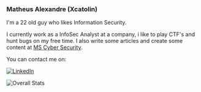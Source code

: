 ### Matheus Alexandre (Xcatolin)

I'm a 22 old guy who likes Information Security.

I currently work as a InfoSec Analyst at a company, i like to play CTF's and hunt bugs on my free time. I also write some articles and create some content at [MS Cyber Security](https://linktr.ee/mscybersec).


You can contact me on:

<a href="<https://www.linkedin.com/in/matheus-ab/>">![LinkedIn](https://img.shields.io/badge/LinkedIn-0077B5?style=for-the-badge&logo=linkedin&logoColor=white)</a>


![Overall Stats](https://github-readme-stats.vercel.app/api?username=xcatolin&count_private=true&show_icons=true&hide=contribs&theme=nord)
